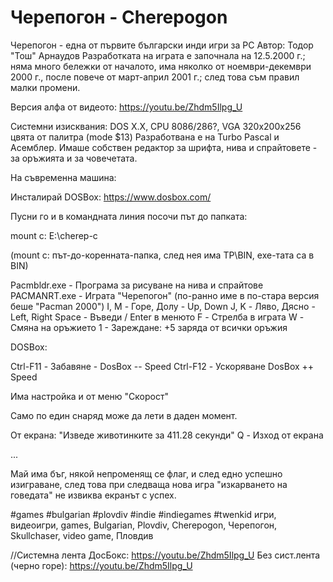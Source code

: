 # Черепогон - Cherepogon

Черепогон - една от първите български инди игри за PC
Автор: Тодор "Тош" Арнаудов
Разработката на играта е започнала на 12.5.2000 г.; няма много бележки от началото, има няколко от ноември-декември 2000 г., после повече от март-април 2001 г.; след това съм правил малки промени.


Версия алфа от видеото: https://youtu.be/Zhdm5Ilpg_U

Системни изисквания: DOS X.X, CPU 8086/286?, VGA 320x200x256 цвята от палитра (mode $13)
Разработвана е на Turbo Pascal и Асемблер. Имаше собствен редактор за шрифта, нива и спрайтовете - за оръжията и за човечетата.

На съвременна машина:

Инсталирай DOSBox: https://www.dosbox.com/

Пусни го и в командната линия посочи път до папката:

mount c: E:\cherep-c  

(mount c: път-до-коренната-папка, след нея има TP\BIN\, exe-тата са в BIN)

Pacmbldr.exe - Програма за рисуване на нива и спрайтове
PACMANRT.exe - Играта "Черепогон" (по-ранно име в по-стара версия беше "Pacman 2000")
I, M - Горе, Долу - Up, Down
J, K - Ляво, Дясно - Left, Right
Space - Въведи / Enter в менюто
F - Стрелба в играта
W - Смяна на оръжието
1 - Зареждане: +5 заряда от всички оръжия

DOSBox:

Ctrl-F11 - Забавяне - DosBox -- Speed
Ctrl-F12 - Ускоряване DosBox ++ Speed

Има настройка и от меню "Скорост"

Само по един снаряд може да лети в даден момент.

От екрана: "Изведе животинките за  411.28 секунди"
Q - Изход от екрана

...

Май има бъг, някой непроменящ се флаг, и след едно успешно изиграване, след това при следваща нова игра "изкарването на говедата" не извиква екранът с успех.

#games #bulgarian #plovdiv #indie #indiegames #twenkid
игри, видеоигри, games, Bulgarian, Plovdiv, Cherepogon, Черепогон, Skullchaser, video game, Пловдив



//Системна лента ДосБокс: https://youtu.be/Zhdm5Ilpg_U
Без сист.лента (черно горе): https://youtu.be/Zhdm5Ilpg_U
